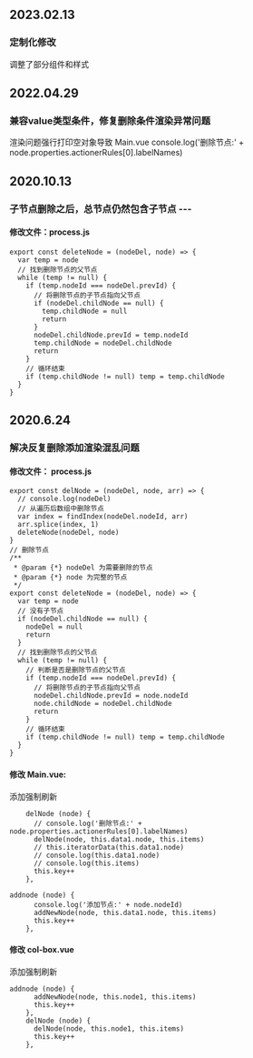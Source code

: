 ## 2023.02.13

### 定制化修改

调整了部分组件和样式


## 2022.04.29

### 兼容value类型条件，修复删除条件渲染异常问题

渲染问题强行打印空对象导致 Main.vue  console.log('删除节点:' + node.properties.actionerRules[0].labelNames)


## 2020.10.13

### 子节点删除之后，总节点仍然包含子节点 ---

#### 修改文件：process.js

```
export const deleteNode = (nodeDel, node) => {
  var temp = node
  // 找到删除节点的父节点
  while (temp != null) {
    if (temp.nodeId === nodeDel.prevId) {
      // 将删除节点的子节点指向父节点
      if (nodeDel.childNode == null) {
        temp.childNode = null
        return
      }
      nodeDel.childNode.prevId = temp.nodeId
      temp.childNode = nodeDel.childNode
      return
    }
    // 循环结束
    if (temp.childNode != null) temp = temp.childNode
  }
}
```

## 2020.6.24

### 解决反复删除添加渲染混乱问题

#### 修改文件： process.js

```
export const delNode = (nodeDel, node, arr) => {
  // console.log(nodeDel)
  // 从遍历后数组中删除节点
  var index = findIndex(nodeDel.nodeId, arr)
  arr.splice(index, 1)
  deleteNode(nodeDel, node)
}
// 删除节点
/**
 * @param {*} nodeDel 为需要删除的节点
 * @param {*} node 为完整的节点
 */
export const deleteNode = (nodeDel, node) => {
  var temp = node
  // 没有子节点
  if (nodeDel.childNode == null) {
    nodeDel = null
    return
  }
  // 找到删除节点的父节点
  while (temp != null) {
    // 判断是否是删除节点的父节点
    if (temp.nodeId === nodeDel.prevId) {
      // 将删除节点的子节点指向父节点
      nodeDel.childNode.prevId = node.nodeId
      node.childNode = nodeDel.childNode
      return
    }
    // 循环结束
    if (temp.childNode != null) temp = temp.childNode
  }
}
```

#### 修改 Main.vue:

添加强制刷新

```
    delNode (node) {
      // console.log('删除节点:' + node.properties.actionerRules[0].labelNames)
      delNode(node, this.data1.node, this.items)
      // this.iteratorData(this.data1.node)
      // console.log(this.data1.node)
      // console.log(this.items)
      this.key++
    },
```

```
addnode (node) {
      console.log('添加节点:' + node.nodeId)
      addNewNode(node, this.data1.node, this.items)
      this.key++
    },
```

#### 修改 col-box.vue

添加强制刷新

```
addnode (node) {
      addNewNode(node, this.node1, this.items)
      this.key++
    },
    delNode (node) {
      delNode(node, this.node1, this.items)
      this.key++
    },
```


